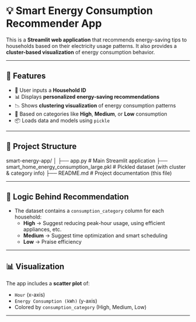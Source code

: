 # 💡 Smart Energy Consumption Recommender App

This is a **Streamlit web application** that recommends energy-saving tips to households based on their electricity usage patterns. It also provides a **cluster-based visualization** of energy consumption behavior.

---

## 🚀 Features

- 🔢 User inputs a **Household ID**
- 📊 Displays **personalized energy-saving recommendations**
- 📉 Shows **clustering visualization** of energy consumption patterns
- 🧠 Based on categories like **High**, **Medium**, or **Low** consumption
- 📦 Loads data and models using `pickle`

---

## 📁 Project Structure

smart-energy-app/
│
├── app.py # Main Streamlit application
├── smart_home_energy_consumption_large.pkl # Pickled dataset (with cluster & category info)
├── README.md # Project documentation (this file)



---

## 🧠 Logic Behind Recommendation

- The dataset contains a `consumption_category` column for each household:
  - **High** → Suggest reducing peak-hour usage, using efficient appliances, etc.
  - **Medium** → Suggest time optimization and smart scheduling
  - **Low** → Praise efficiency

---

## 📊 Visualization

The app includes a **scatter plot** of:
- `Hour` (x-axis)
- `Energy Consumption (kWh)` (y-axis)
- Colored by `consumption_category` (High, Medium, Low)

---


